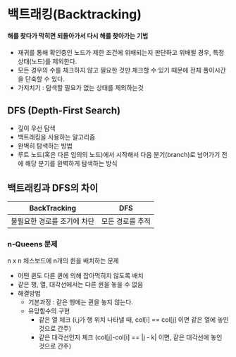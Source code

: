 # 백트래킹(Backtracking)
#### 해를 찾다가 막히면 되돌아가서 다시 해를 찾아가는 기법
- 재귀를 통해 확인중인 노드가 제한 조건에 위배되는지 판단하고 위배될 경우, 특정 상태(노드)를 제외한다.
- 모든 경우의 수를 체크하지 않고 필요한 것만 체크할 수 있기 때문에 전체 풀이시간을 단축할 수 있다.
- 가지치기 : 탐색할 필요가 없는 상태를 제외하는것

## DFS (Depth-First Search)
- 깊이 우선 탐색
- 백트래킹을 사용하는 알고리즘
- 완벽히 탐색하는 방법
- 루트 노드(혹은 다른 임의의 노드)에서 시작해서 다음 분기(branch)로 넘어가기 전에 해당 분기를 완벽하게 탐색하는 방식


## 백트래킹과 DFS의 차이

| BackTracking | DFS |
| ------ | ------ |
| 불필요한 경로를 조기에 차단 | 모든 경로를 추적 |


### n-Queens 문제
 n x n 체스보드에 n개의 퀸을 배치하는 문제
- 어떤 퀸도 다른 퀸에 의해 잡아먹히지 않도록 배치
- 같은 행, 열, 대각선에서는 다른 퀸을 놓을 수 없음
- 해결방법
   - 기본과정 : 같은 행에는 퀸을 놓지 않는다.
   - 유망함수의 구현
      - 같은 열 체크 (i,j가 행 위치 나타낼 때, col[i] == col[j] 이면 같은 열에 놓인 것으로 간주)
      - 같은 대각선인지 체크 (col[j]-col[i] == |j - k| 이면, 같은 대각선에 놓인 것으로 간주)
